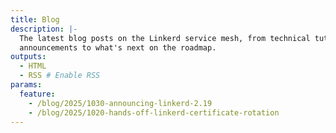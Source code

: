 ```yaml
---
title: Blog
description: |-
  The latest blog posts on the Linkerd service mesh, from technical tutorials to
  announcements to what's next on the roadmap.
outputs:
  - HTML
  - RSS # Enable RSS
params:
  feature:
    - /blog/2025/1030-announcing-linkerd-2.19
    - /blog/2025/1020-hands-off-linkerd-certificate-rotation
---
```

